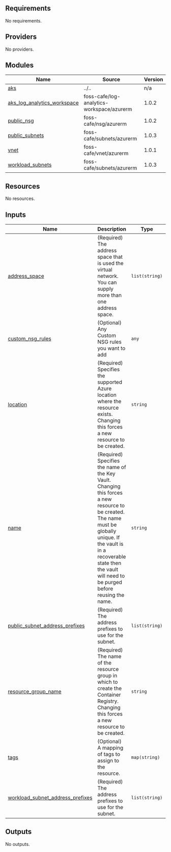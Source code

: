 <!-- BEGINNING OF PRE-COMMIT-TERRAFORM DOCS HOOK -->
## Requirements

No requirements.

## Providers

No providers.

## Modules

| Name | Source | Version |
|------|--------|---------|
| <a name="module_aks"></a> [aks](#module\_aks) | ../.. | n/a |
| <a name="module_aks_log_analytics_workspace"></a> [aks\_log\_analytics\_workspace](#module\_aks\_log\_analytics\_workspace) | foss-cafe/log-analytics-workspace/azurerm | 1.0.2 |
| <a name="module_public_nsg"></a> [public\_nsg](#module\_public\_nsg) | foss-cafe/nsg/azurerm | 1.0.2 |
| <a name="module_public_subnets"></a> [public\_subnets](#module\_public\_subnets) | foss-cafe/subnets/azurerm | 1.0.3 |
| <a name="module_vnet"></a> [vnet](#module\_vnet) | foss-cafe/vnet/azurerm | 1.0.1 |
| <a name="module_workload_subnets"></a> [workload\_subnets](#module\_workload\_subnets) | foss-cafe/subnets/azurerm | 1.0.3 |

## Resources

No resources.

## Inputs

| Name | Description | Type | Default | Required |
|------|-------------|------|---------|:--------:|
| <a name="input_address_space"></a> [address\_space](#input\_address\_space) | (Required) The address space that is used the virtual network. You can supply more than one address space. | `list(string)` | n/a | yes |
| <a name="input_custom_nsg_rules"></a> [custom\_nsg\_rules](#input\_custom\_nsg\_rules) | (Optional) Any Custom NSG rules you want to add | `any` | `{}` | no |
| <a name="input_location"></a> [location](#input\_location) | (Required) Specifies the supported Azure location where the resource exists. Changing this forces a new resource to be created. | `string` | `"East US"` | no |
| <a name="input_name"></a> [name](#input\_name) | (Required) Specifies the name of the Key Vault. Changing this forces a new resource to be created. The name must be globally unique. If the vault is in a recoverable state then the vault will need to be purged before reusing the name. | `string` | n/a | yes |
| <a name="input_public_subnet_address_prefixes"></a> [public\_subnet\_address\_prefixes](#input\_public\_subnet\_address\_prefixes) | (Required) The address prefixes to use for the subnet. | `list(string)` | n/a | yes |
| <a name="input_resource_group_name"></a> [resource\_group\_name](#input\_resource\_group\_name) | (Required) The name of the resource group in which to create the Container Registry. Changing this forces a new resource to be created. | `string` | n/a | yes |
| <a name="input_tags"></a> [tags](#input\_tags) | (Optional) A mapping of tags to assign to the resource. | `map(string)` | `{}` | no |
| <a name="input_workload_subnet_address_prefixes"></a> [workload\_subnet\_address\_prefixes](#input\_workload\_subnet\_address\_prefixes) | (Required) The address prefixes to use for the subnet. | `list(string)` | n/a | yes |

## Outputs

No outputs.
<!-- END OF PRE-COMMIT-TERRAFORM DOCS HOOK -->
